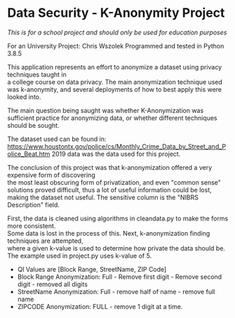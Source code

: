 # Data Security - K-Anonymity Project  
*This is for a school project and should only be used for education purposes*

For an University Project:
Chris Wszolek
Programmed and tested in Python 3.8.5

This application represents an effort to anonymize a dataset using privacy techniques taught in  
a college course on data privacy.  The main anonymization technique used was k-anonymity,
and several deployments of how to best apply this were looked into.  

The main question being saught was whether K-Anonymization was sufficient practice for
anonymizing data, or whether different techniques should be sought.  

The dataset used can be found in:
https://www.houstontx.gov/police/cs/Monthly_Crime_Data_by_Street_and_Police_Beat.htm
2019 data was the data used for this project.

The conclusion of this project was that k-anonymization offered a very expensive form of discovering  
the most least obscuring form of privatization, and even "common sense" solutions proved
difficult, thus a lot of useful information could be lost, making the dataset not useful.
The sensitive column is the "NIBRS Description" field.

First, the data is cleaned using algorithms in cleandata.py to make the forms more consistent.  
Some data is lost in the process of this.  Next, k-anonymization finding techniques are attempted,  
where a given k-value is used to determine how private the data should be.  The example used in
project.py uses k-value of 5.

- QI Values are [Block Range, StreetName, ZIP Code]
- Block Range Anonymization: Full - Remove first digit - Remove second digit - removed all digits
- StreetName Anonymization: Full - remove half of name - remove full name 
- ZIPCODE Anonymization: FULL - remove 1 digit at a time.